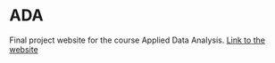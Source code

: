 # ADA
Final project website for the course Applied Data Analysis.
[Link to the website](https://cyrilvallez.github.io/ADA/)
